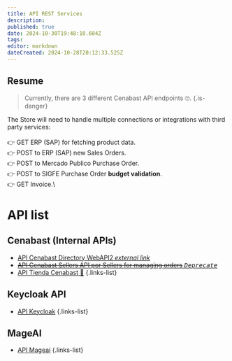 ```yaml
---
title: API REST Services
description: 
published: true
date: 2024-10-30T19:48:10.604Z
tags: 
editor: markdown
dateCreated: 2024-10-28T20:12:33.525Z
---
```


##  Resume

> Currently, there are 3 different Cenabast API endpoints 🙄. 
{.is-danger}


The Store will need to handle multiple connections or integrations with third party services:\
\
👉 GET ERP (SAP) for fetching product data.\
👉 POST to ERP (SAP) new Sales Orders.\
👉 POST to Mercado Publico Purchase Order.\
👉 POST to SIGFE Purchase Order **budget validation**.\
👉 GET Invoice.\



# API list

## Cenabast (Internal APIs)

- [API Cenabast Directory WebAPI2 *external link*](https://testaplicacionesweb.cenabast.cl:7001/WebApi2/documentacion/index.html#/)
- [~~API Cenabast Sellers API por Sellers for managing orders~~ *<kbd>Deprecate</kbd>*](https://aplicacionesweb.cenabast.cl/webapi/swagger/ui/index#)
- [API Tienda Cenabast 🥷](https://testaplicacionesweb.cenabast.cl:7001/interoperabilidad/tienda/api/docs/index.html)
{.links-list}

## Keycloak API

- [API Keycloak](keycloak-api)
{.links-list}

## MageAI

- [API Mageai](mageai-api)
{.links-list}

